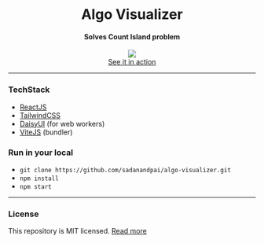 <div align="center">
  <h1>Algo Visualizer</h1>
  <h4>Solves Count Island problem</h4>
  <div><a href="https://sadanandpai.github.io/algo-visualizer/dist/"><img src="https://user-images.githubusercontent.com/12962887/204141312-39999f36-2bc7-4708-a623-0b9472085281.png" /></a></div>
  <a href="https://sadanandpai.github.io/algo-visualizer/dist/">See it in action</a>
</div>

---

### TechStack

- <a href="https://www.solidjs.com/">ReactJS</a>
- <a href="https://tailwindcss.com/">TailwindCSS</a>
- <a href="https://github.com/GoogleChromeLabs/comlink">DaisyUI</a> (for web workers)
- <a href="https://vitejs.dev/">ViteJS</a> (bundler)

### Run in your local

- ```git clone https://github.com/sadanandpai/algo-visualizer.git```
- ```npm install```
- ```npm start```

---

### License

This repository is MIT licensed. [Read more](./LICENSE)
